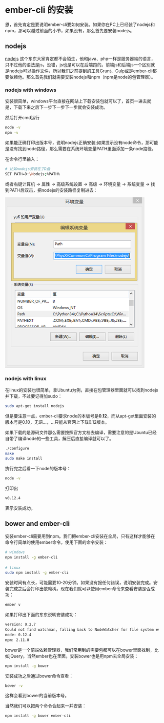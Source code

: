 # ember-cli 的安装

恩，首先肯定是要说明ember-cli要如何安装。如果你在PC上已经装了nodejs和npm，那可以越过前面的小节，如果没有，那么首先要安装nodejs。

## nodejs

[nodejs](http://nodejs.org) 这个东东大家肯定都不会陌生，他和java、php一样是服务器端的语言，只不过他的语法是js，没错，js也是可以在后端跑的。前端js和后端js一个区别就是nodejs可以操作文件，所以我们之前提到的工具Grunt、Gulp或是ember-cli都要依赖他。那么首先我们就需要安装nodejs和npm（npm是node的包管理器）。

### nodejs with windows
安装很简单，windows平台直接在网站上下载安装包就可以了，首页一进去就是，下载下来之后下一步下一步下一步就会安装成功。

然后打开cmd运行

```sh
node -v
npm -v
```

如果能正确打印出版本号，说明nodejs正确安装;如果提示没有node命令，那可能是没有找到node路径，那么需要在系统环境变量PATH里面添加一条node路径。

在命令行里输入：

```sh
# 比如nodejs安装在了D盘
SET PATH=D:\Nodejs;%PATH%
```

或者右键计算机 -> 属性 -> 高级系统设置 -> 高级 -> 环境变量 -> 系统变量 -> 找到PATH后双击，把nodejs的安装路径复制进去：

<img src="images/nodejs_path.png" title="nodejs install with windows path var" />

### nodejs with linux
在linux的安装也很简单，拿Ubuntu为例，直接在包管理器里面就可以找到nodejs并下载，不过要记得加sudo：

```sh
sudo apt-get install nodejs
```

但是要注意一点，ember-cli要求node的本版号是**0.12**，而从apt-get里面安装的版本号是0.10，无语…，…只能从官网上下载0.12版本。

如果下载的是源码文件那么需要按照官方文档去编译，需要注意的是Ubuntu已经自带了编译node的一些工具，解压后直接编译就可以了。

```sh
./configure
make
sudo make install
```

执行完之后看一下node的版本号：

```sh
node -v
```

打印出

```sh
v0.12.4
```

表示安装成功。

## bower and ember-cli

安装ember-cli需要用到npm。我们把ember-cli安装在全局，只有这样才能够在命令行简单的使用ember命令。使用下面的命令安装：

```sh
# windows
npm install -g ember-cli

# linux
sudo npm install -g ember-cli
```

安装时间有点长，可能需要10-20分钟。如果没有报任何错误，说明安装完成。安装完成之后会打印出依赖树。现在我们就可以使用ember命令来查看安装是否成功：

```sh
ember v
```

如果打印出下面的东东说明安装成功：

```sh
version: 0.2.7
Could not find watchman, falling back to NodeWatcher for file system events.
node: 0.12.4
npm: 2.11.0
```

bower是一个前端依赖管理器，我们常用到的需要包都可以在bower里面找到，比如jQuery。当然ember也在里面。安装bower也是用npm去全局安装：

```sh
npm install -g bower
```

安装成功之后通过bower命令查看：

```sh
bower -v
```

这样会看到bower的当前版本号。

当然我们可以把两个命令合起来一并安装：

```sh
npm install -g bower ember-cli
```
